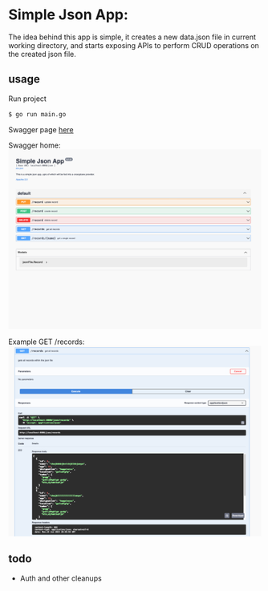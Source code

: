 # Simple Json App:

The idea behind this app is simple, it creates a new data.json file in current working directory, and starts exposing APIs to perform CRUD operations on the created json file.

## usage

Run project

```bash
$ go run main.go
```

Swagger page [here](http://localhost:8080/swagger/index.html)

Swagger home:
![Swagger page](./images/swagger1.png)

Example GET /records:
![Swagger page](./images/swagger2.png)

## todo

- Auth and other cleanups
